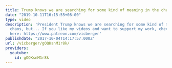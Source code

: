 ```yaml
---
title: Trump knows we are searching for some kind of meaning in the chaos, but...
date: "2019-10-11T16:15:55+08:00"
type: video
description: 'President Trump knows we are searching for some kind of meaning in the
  chaos, but... If you like my videos and want to support my work, check out my Patreon
  here: https://www.patreon.com/vicberger'
publishdate: "2017-10-04T14:17:57.000Z"
url: /vicberger/gOQKsnM1r8k/
providers:
  youtube:
    id: gOQKsnM1r8k
---
```

